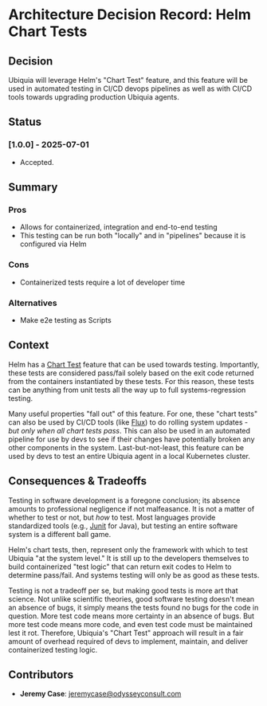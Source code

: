 # Architecture Decision Record: Helm Chart Tests

## Decision
Ubiquia will leverage Helm's "Chart Test" feature, and this feature will be used in automated testing in CI/CD devops pipelines as well as with CI/CD tools towards upgrading production Ubiquia agents.

## Status 

### [1.0.0] - 2025-07-01
- Accepted.

## Summary 

### Pros
- Allows for containerized, integration and end-to-end testing
- This testing can be run both "locally" and in "pipelines" because it is configured via Helm

### Cons
- Containerized tests require a lot of developer time

### Alternatives
- Make e2e testing as Scripts 

## Context
Helm has a [Chart Test](https://helm.sh/docs/topics/chart_tests/) feature that can be used towards testing. Importantly, these tests are considered pass/fail solely based on the exit code returned from the containers instantiated by these tests. For this reason, these tests can be anything from unit tests all the way up to full systems-regression testing. 

Many useful properties "fall out" of this feature. For one, these "chart tests" can also be used by CI/CD tools (like [Flux](https://fluxcd.io/)) to do rolling system updates - _but only when all chart tests pass_. This can also be used in an automated pipeline for use by devs to see if their changes have potentially broken any other components in the system. Last-but-not-least, this feature can be used by devs to test an entire Ubiquia agent in a local Kubernetes cluster.

## Consequences & Tradeoffs
Testing in software development is a foregone conclusion; its absence amounts to professional negligence if not malfeasance. It is not a matter of whether to test or not, but _how_ to test. Most languages provide standardized tools (e.g., [Junit](https://junit.org/junit5/) for Java), but testing an entire software system is a different ball game. 

Helm's chart tests, then, represent only the framework with which to test Ubiquia "at the system level." It is still up to the developers themselves to build containerized "test logic" that can return exit codes to Helm to determine pass/fail. And systems testing will only be as good as these tests. 

Testing is not a tradeoff per se, but making good tests is more art that science. Not unlike scientific theories, good software testing doesn't mean an absence of bugs, it simply means the tests found no bugs for the code in question. More test code means more certainty in an absence of bugs. But more test code means more code, and even test code must be maintained lest it rot. Therefore, Ubiquia's "Chart Test" approach will result in a fair amount of overhead required of devs to implement, maintain, and deliver containerized testing logic.

## Contributors
- **Jeremy Case**: jeremycase@odysseyconsult.com
